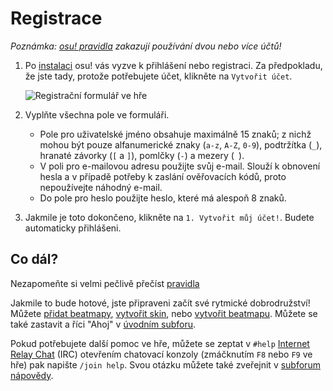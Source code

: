 # Registrace

*Poznámka: [osu! pravidla](/wiki/Rules) zakazují používání dvou nebo více účtů!*

1. Po [instalaci](/wiki/Client/Installation) osu! vás vyzve k přihlášení nebo registraci. Za předpokladu, že jste tady, protože potřebujete účet, klikněte na `Vytvořit účet`.
   
   ![Registrační formulář ve hře](img/ingame-registration.jpg "Registrační formulář")

2. Vyplňte všechna pole ve formuláři.
   - Pole pro uživatelské jméno obsahuje maximálně 15 znaků; z nichž mohou být pouze alfanumerické znaky (`a-z`, `A-Z`, `0-9`), podtržítka (`_`), hranaté závorky (`[` a `]`), pomlčky (`-`) a mezery (` `).
   - V poli pro e-mailovou adresu použijte svůj e-mail. Slouží k obnovení hesla a v případě potřeby k zaslání ověřovacích kódů, proto nepoužívejte náhodný e-mail.
   - Do pole pro heslo použijte heslo, které má alespoň 8 znaků.

3. Jakmile je toto dokončeno, klikněte na `1. Vytvořit můj účet!`. Budete automaticky přihlášeni.

## Co dál?

Nezapomeňte si velmi pečlivě přečíst [pravidla](/wiki/Rules)

Jakmile to bude hotové, jste připraveni začít své rytmické dobrodružství! Můžete [přidat beatmapy](/wiki/Client/Installation#přidávání-beatmap), [vytvořit skin](/wiki/Skinning), nebo [vytvořit beatmapu](/wiki/Beatmapping). Můžete se také zastavit a říci "Ahoj" v [úvodním subforu](https://osu.ppy.sh/community/forums/8).

Pokud potřebujete další pomoc ve hře, můžete se zeptat v `#help` [Internet Relay Chat](/wiki/Community/Internet_Relay_Chat) (IRC) otevřením chatovací konzoly (zmáčknutím `F8` nebo `F9` ve hře) pak napište `/join help`. Svou otázku můžete také zveřejnit v [subforum nápovědy](https://osu.ppy.sh/community/forums/5).
